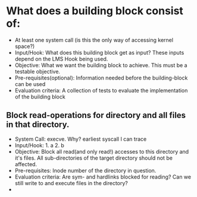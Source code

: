 # What does a building block consist of:
* At least one system call (is this the only way of accessing kernel space?)
* Input/Hook: What does this building block get as input? These inputs depend on the LMS Hook being used. 
* Objective: What we want the building block to achieve. This must be a testable objective.
* Pre-requisites(optional): Information needed before the building-block can be used
* Evaluation criteria: A collection of tests to evaluate the implementation of the building block

## Block read-operations for directory and all files in that directory.
* System Call: execve. Why? earliest syscall I can trace
* Input/Hook: 1. a 2. b
* Objective: Block all read(and only read!) accesses to this directory and it's files. All sub-directories of the target directory should not be affected. 
* Pre-requisites: Inode number of the directory in question.
* Evaluation criteria: Are sym- and hardlinks blocked for reading? Can we still write to and execute files in the directory? 
* 